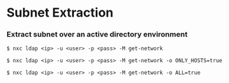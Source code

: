 # Subnet Extraction

### Extract subnet over an active directory environment

    $ nxc ldap <ip> -u <user> -p <pass> -M get-network

    $ nxc ldap <ip> -u <user> -p <pass> -M get-network -o ONLY_HOSTS=true

    $ nxc ldap <ip> -u <user> -p <pass> -M get-network -o ALL=true

